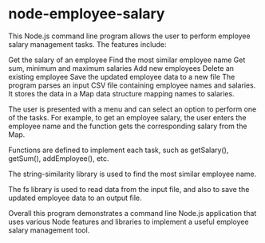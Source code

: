 # node-employee-salary

This Node.js command line program allows the user to perform employee salary management tasks. The features include:

Get the salary of an employee
Find the most similar employee name
Get sum, minimum and maximum salaries
Add new employees
Delete an existing employee
Save the updated employee data to a new file
The program parses an input CSV file containing employee names and salaries. It stores the data in a Map data structure mapping names to salaries.

The user is presented with a menu and can select an option to perform one of the tasks. For example, to get an employee salary, the user enters the employee name and the function gets the corresponding salary from the Map.

Functions are defined to implement each task, such as getSalary(), getSum(), addEmployee(), etc.

The string-similarity library is used to find the most similar employee name.

The fs library is used to read data from the input file, and also to save the updated employee data to an output file.

Overall this program demonstrates a command line Node.js application that uses various Node features and libraries to implement a useful employee salary management tool.



